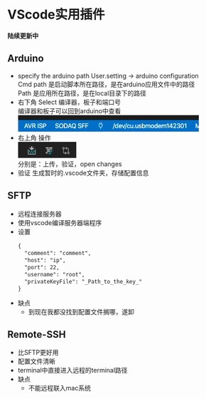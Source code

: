 # VScode实用插件


**陆续更新中**

## Arduino
- specify the arduino path
User.setting -> arduino configuration  
Cmd path 是启动脚本所在路径，是在arduino应用文件中的路径  
Path 是应用所在路径，是在local目录下的路径  
- 右下角 Select 编译器，板子和端口号  
编译器和板子可以回到arduino中查看  
![vscode-arduino-右下标](/images/vscode-arduino1.png) 
- 右上角 操作  
![vscode-arduino-右上标](/images/vscode-arduino2.png)  
分别是：上传，验证，open changes
- 验证
生成暂时的.vscode文件夹，存储配置信息

## SFTP
- 远程连接服务器
- 使用vscode编译服务器端程序
- 设置
  ```
  {
    "comment": "comment",
    "host": "ip",
    "port": 22,
    "username": "root",
    "privateKeyFile": "_Path_to_the_key_"
  }
  ```
- 缺点
  - 到现在我都没找到配置文件搁哪，遂卸

## Remote-SSH
- 比SFTP更好用
- 配置文件清晰
- terminal中直接进入远程的terminal路径
- 缺点
  - 不能远程联入mac系统
